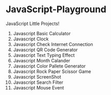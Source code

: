 # JavaScript-Playground

JavaScript Little Projects!

1. Javascript Basic Calculator
2. Javascript Clock
3. Javascript Check Internet Connection
4. Javascript QR Code Generator
5. Javascript Text Typing Effect
6. Javascript Month Calander
7. Javascript Color Pallete Generator
8. Javascript Rock Paper Scissor Game
9. Javascript ScreenShot
10. Javascript Search Filter
11. Javascript Mouse Event
